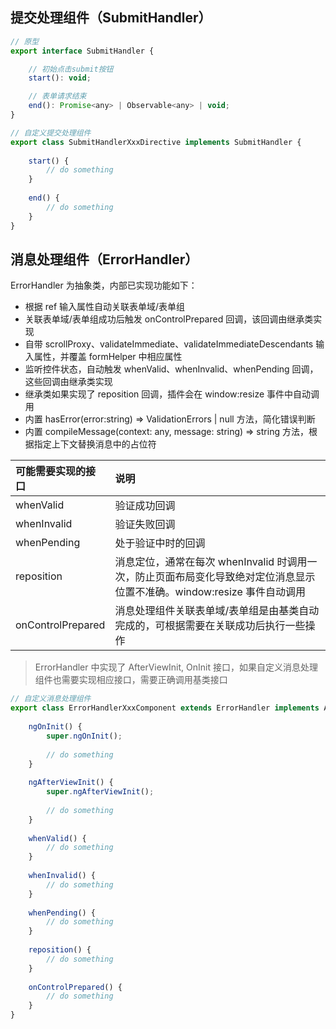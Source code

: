 ## 提交处理组件（SubmitHandler）

``` js
// 原型
export interface SubmitHandler {

    // 初始点击submit按钮
    start(): void;

    // 表单请求结束
    end(): Promise<any> | Observable<any> | void;
}

// 自定义提交处理组件
export class SubmitHandlerXxxDirective implements SubmitHandler {
    
    start() {
        // do something
    }
    
    end() {
        // do something
    }
}
```

## 消息处理组件（ErrorHandler）

ErrorHandler 为抽象类，内部已实现功能如下：
- 根据 ref 输入属性自动关联表单域/表单组
- 关联表单域/表单组成功后触发 onControlPrepared 回调，该回调由继承类实现
- 自带 scrollProxy、validateImmediate、validateImmediateDescendants 输入属性，并覆盖 formHelper 中相应属性
- 监听控件状态，自动触发 whenValid、whenInvalid、whenPending 回调，这些回调由继承类实现
- 继承类如果实现了 reposition 回调，插件会在 window:resize 事件中自动调用
- 内置 hasError(error:string) => ValidationErrors | null 方法，简化错误判断
- 内置 compileMessage(context: any, message: string) => string 方法，根据指定上下文替换消息中的占位符

| 可能需要实现的接口         | 说明 |
| :----------------------- | :--- |
| whenValid                | 验证成功回调
| whenInvalid              | 验证失败回调
| whenPending              | 处于验证中时的回调
| reposition               | 消息定位，通常在每次 whenInvalid 时调用一次，防止页面布局变化导致绝对定位消息显示位置不准确。window:resize 事件自动调用
| onControlPrepared        | 消息处理组件关联表单域/表单组是由基类自动完成的，可根据需要在关联成功后执行一些操作

> ErrorHandler 中实现了 AfterViewInit, OnInit 接口，如果自定义消息处理组件也需要实现相应接口，需要正确调用基类接口

``` js
// 自定义消息处理组件
export class ErrorHandlerXxxComponent extends ErrorHandler implements AfterViewInit, OnInit {
    
    ngOnInit() {
        super.ngOnInit();
        
        // do something
    }
    
    ngAfterViewInit() {
        super.ngAfterViewInit();
        
        // do something
    }
    
    whenValid() {
        // do something
    }
    
    whenInvalid() {
        // do something
    }
    
    whenPending() {
        // do something
    }
    
    reposition() {
        // do something
    }
    
    onControlPrepared() {
        // do something
    }
}
```